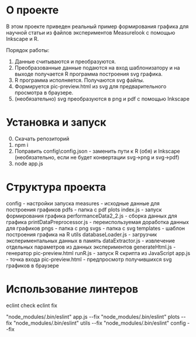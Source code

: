 # О проекте

В этом проекте приведен реальный пример формирования графика для научной статьи из файлов экспериментов Measurelook с 
помощью Inkscape и R.

Порядок работы:
1. Данные считываются и преобразуются.
2. Преобразованные данные подаются на вход шаблонизатору и на выходе получается R программа построения svg графика.
3. R программа исполняется. Получаются svg файлы.
4. Формируется pic-preview.html из svg для предварительного просмотра в браузере.
5. (необязательно) svg преобразуются в png и pdf с помощью Inkscape

# Установка и запуск

0. Скачать репозиторий
1. npm i
2. Поправить config\config.json - заменить пути к R (обя) и Inkscape (необязательно, если не будет конвертации svg->png и svg->pdf) 
3. node app.js

# Структура проекта

config - настройки запуска
measures - исходные данные для построения графиков
pdfs - папка с pdf
plots 
    index.js - запуск формирования графика
    performanceData2_2.js - сборка данных для графика
    printDataPreprocessor.js - переиспользуемая доработка данных для графиков
pngs - папка с png
svgs - папка с svg
templates - шаблон построения графика на R
utils
    databaseLoader.js - загрузчик экспериментальных данных в память
    dataExtractor.js - извлечение отдельных параметров из данных экспериментов
    generateHtml.js - генератор pic-preview.html
    runR.js - запуск R скрипта из JavaScript 
app.js - точка входа
pic-preview.html - предпросмотр получившихся svg графиков в браузере

# Использование линтеров

eclint check 
eclint fix 

"node_modules/.bin/eslint" app.js --fix
"node_modules/.bin/eslint" plots --fix
"node_modules/.bin/eslint" utils --fix
"node_modules/.bin/eslint" config --fix